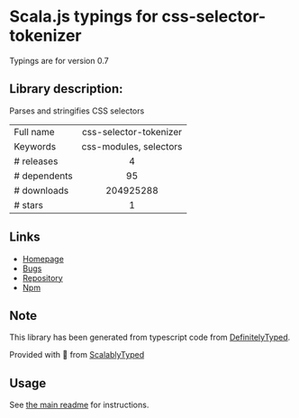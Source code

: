 
# Scala.js typings for css-selector-tokenizer

Typings are for version 0.7

## Library description:
Parses and stringifies CSS selectors

|                    |                 |
| ------------------ | :-------------: |
| Full name          | css-selector-tokenizer |
| Keywords           | css-modules, selectors |
| # releases         | 4 |
| # dependents       | 95 |
| # downloads        | 204925288 |
| # stars            | 1 |

## Links
- [Homepage](https://github.com/css-modules/css-selector-tokenizer)
- [Bugs](https://github.com/css-modules/css-selector-tokenizer/issues)
- [Repository](https://github.com/css-modules/css-selector-tokenizer)
- [Npm](https://www.npmjs.com/package/css-selector-tokenizer)
    


## Note
This library has been generated from typescript code from [DefinitelyTyped](https://definitelytyped.org).

Provided with :purple_heart: from [ScalablyTyped](https://github.com/oyvindberg/ScalablyTyped)

## Usage
See [the main readme](../../readme.md) for instructions.


